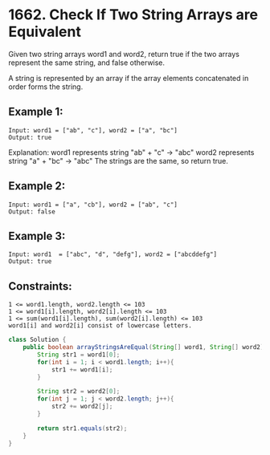 # 1662. Check If Two String Arrays are Equivalent

Given two string arrays word1 and word2, return true if the two arrays represent the same string, and false otherwise.

A string is represented by an array if the array elements concatenated in order forms the string.


## Example 1:

    Input: word1 = ["ab", "c"], word2 = ["a", "bc"]
    Output: true
Explanation:
word1 represents string "ab" + "c" -> "abc"
word2 represents string "a" + "bc" -> "abc"
The strings are the same, so return true.


## Example 2:

    Input: word1 = ["a", "cb"], word2 = ["ab", "c"]
    Output: false

## Example 3:

    Input: word1  = ["abc", "d", "defg"], word2 = ["abcddefg"]
    Output: true
 

## Constraints:

    1 <= word1.length, word2.length <= 103
    1 <= word1[i].length, word2[i].length <= 103
    1 <= sum(word1[i].length), sum(word2[i].length) <= 103
    word1[i] and word2[i] consist of lowercase letters.


```java
class Solution {
    public boolean arrayStringsAreEqual(String[] word1, String[] word2) {
        String str1 = word1[0];
        for(int i = 1; i < word1.length; i++){
            str1 += word1[i];
        }

        String str2 = word2[0];
        for(int j = 1; j < word2.length; j++){
            str2 += word2[j];
        }

        return str1.equals(str2);
    }
}
```